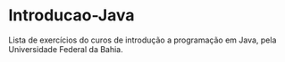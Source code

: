 # Introducao-Java
 Lista de exercícios do curos de introdução a programação em Java, pela Universidade Federal da Bahia.
